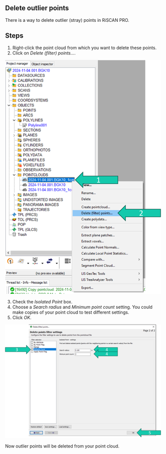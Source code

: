 ## Delete outlier points 
There is a way to delete outlier (stray) points in RiSCAN PRO.

## Steps

1. Right-click the point cloud from which you want to delete these points.
2. Click on *Delete (filter) points...*.

![outlier-0](./img/6_delete_outlier_points-0.png)

3. Check the *Isolated Point* box.
4. Choose a *Search radius* and *Minimum point count* setting. You could make copies of your point cloud to test different settings. 
5. Click *OK*.

![outlier-0](./img/6_delete_outlier_points-1.png)

Now outlier points will be deleted from your point cloud.